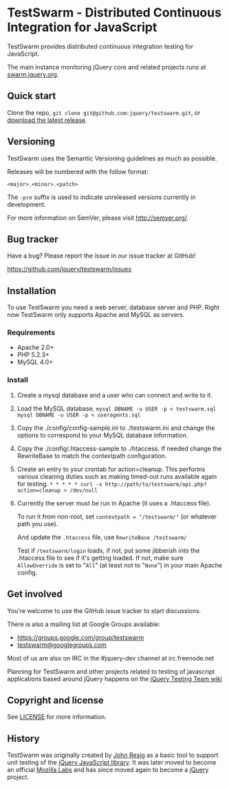 TestSwarm - Distributed Continuous Integration for JavaScript
=================

TestSwarm provides distributed continuous integration testing for JavaScript.

The main instance monitoring jQuery core and related projects runs at
[swarm.jquery.org](http://swarm.jquery.org/).



Quick start
----------

Clone the repo, `git clone git@github.com:jquery/testswarm.git`, or [download
the latest release](https://github.com/jquery/testswarm/zipball/master).



Versioning
----------

TestSwarm uses the Semantic Versioning guidelines as much as possible.

Releases will be numbered with the follow format:

`<major>.<minor>.<patch>`

The `-pre` suffix is used to indicate unreleased versions currently in
development.

For more information on SemVer, please visit http://semver.org/.



Bug tracker
-----------

Have a bug? Please report the issue in our issue tracker at GitHub!

https://github.com/jquery/testswarm/issues



Installation
-----------

To use TestSwarm you need a web server, database server and PHP. Right now
TestSwarm only supports Apache and MySQL as servers.

### Requirements

* Apache 2.0+
* PHP 5.2.3+
* MySQL 4.0+

### Install

1. Create a mysql database and a user who can connect and write to it.

2. Load the MySQL database.
   `mysql DBNAME -u USER -p < testswarm.sql`
   `mysql DBNAME -u USER -p < useragents.sql`

3. Copy the ./config/config-sample.ini to ./testswarm.ini and change the
   options to correspond to your MySQL database information.

4. Copy the ./config/.htaccess-sample to ./htaccess. If needed change the
   RewriteBase to match the contextpath configuration.

5. Create an entry to your crontab for action=cleanup. This performs various
   cleaning duties such as making timed-out runs available again for testing.
   `* * * * * curl -s http://path/to/testswarm/api.php?action=cleanup > /dev/null`

6. Currently the server must be run in Apache (it uses a .htaccess file).

   To run it from non-root, set `contextpath = "/testswarm/"` (or whatever
   path you use).

   And update the `.htaccess` file, use `RewriteBase /testswarm/`

   Test if `/testswarm/login` loads, if not, put some jibberish into the
   .htaccess file to see if it's getting loaded. If not, make sure
   `AllowOverride` is set to "`All`" (at least not to "`None`") in your main
   Apache config.



Get involved
---------------------

You're welcome to use the GitHub issue tracker to start discussions.

There is also a mailing list at Google Groups available:

* https://groups.google.com/group/testswarm
* testswarm@googlegroups.com

Most of us are also on IRC in the #jquery-dev channel at irc.freenode.net

Planning for TestSwarm and other projects related to testing of javascript
applications based around jQuery happens on the [jQuery Testing Team
wiki](http://jquerytesting.pbworks.com)



Copyright and license
---------------------

See [LICENSE](https://raw.github.com/jquery/testswarm/master/LICENSE) for more
information.



History
---------------------

TestSwarm was originally created by [John Resig](http://ejohn.org/) as a basic
tool to support unit testing of the [jQuery JavaScript
library](http://jquery.com). It was later moved to become an official [Mozilla
Labs](http://labs.mozilla.com/) and has since moved again to become a
[jQuery](http://jquery.org/) project.
